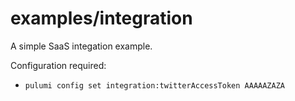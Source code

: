# examples/integration

A simple SaaS integation example.

Configuration required:

* `pulumi config set integration:twitterAccessToken AAAAAZAZA`
